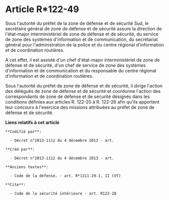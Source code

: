 # Article R*122-49

Sous l'autorité du préfet de la zone de défense et de sécurité Sud, le secrétaire général de zone de défense et de sécurité
assure la direction de l'état-major interministériel de zone de défense et de sécurité, du service de zone des systèmes
d'information et de communication, du secrétariat général pour l'administration de la police et du centre régional
d'information et de coordination routières. 

A cet effet, il est assisté d'un chef d'état-major interministériel de zone de défense et de sécurité, d'un chef de service
de zone des systèmes d'information et de communication et du responsable du centre régional d'information et de coordination
routières. 

Sous l'autorité du préfet de zone de défense et de sécurité, il dirige l'action des délégués de zone de défense et de
sécurité et coordonne l'action des correspondants de zone de défense et de sécurité désignés dans les conditions définies aux
articles R. 122-20 à R. 122-26 afin qu'ils apportent leur concours à l'exercice des missions attribuées au préfet de zone de
défense et de sécurité.

**Liens relatifs à cet article**

	**Codifié par**:

	  - Décret n°2013-1112 du 4 décembre 2013 - art.

	**Créé par**:

	  - Décret n°2013-1112 du 4 décembre 2013 - art.

	**Anciens textes**:

	  - Code de la défense. - art. R*1311-29-1, II (VT)

	**Cite**:

	  - Code de la sécurité intérieure - art. R122-20
